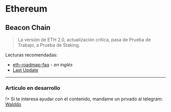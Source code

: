 # Ethereum

## Beacon Chain

>La versión de ETH 2.0, actualización crítica, pasa de Prueba de Trabajo, a Prueba de Staking.

Lecturas recomendadas:
- [eth-roadmap-faq](https://github.com/timbeiko/eth-roadmap-faq) - _en inglés_
- [Last Update](https://hackmd.io/@timbeiko/acd/https%3A%2F%2Ftim.mirror.xyz%2FM_3JZXBkvXnr3W1222WIDo1ipMuFymszjH-FP40CO5c)


***

### Artículo en desarrollo <!-- {docsify-ignore} -->

!> Si te interesa ayudar con el contenido, mandame un privado al telegram: [Walddo](https://t.me/waLddo)